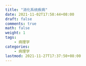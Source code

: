 ```yaml
---
title: "消化系统疾病"
date: 2021-11-02T17:58:44+08:00
draft: false
comments: true
math: false
weight: 1
tags:
    - 病理学
categories:
    - 病理学
lastmod: 2021-11-27T17:37:50+08:00
---
```


